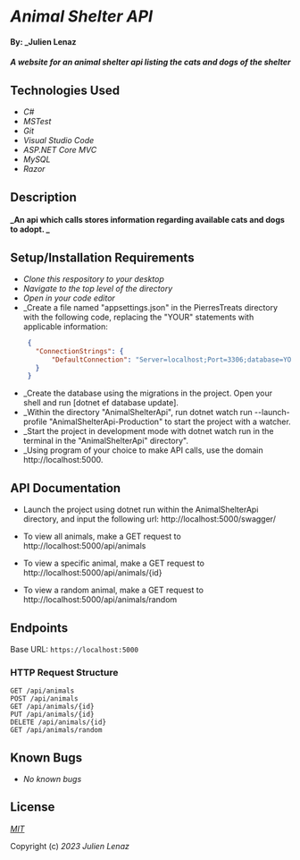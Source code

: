 # _Animal Shelter API_

#### By: _**Julien Lenaz**

#### _A website for an animal shelter api listing the cats and dogs of the shelter_


## Technologies Used

* _C#_
* _MSTest_
* _Git_
* _Visual Studio Code_
* _ASP.NET Core MVC_
* _MySQL_
* _Razor_

## Description
#### _An api which calls stores information regarding available cats and dogs to adopt.  _

## Setup/Installation Requirements
* _Clone this respository to your desktop_
* _Navigate to the top level of the directory_
* _Open in your code editor_
* _Create a file named "appsettings.json" in the PierresTreats directory with the following code, replacing the "YOUR" statements with applicable information:
   ```json
    {
      "ConnectionStrings": {
          "DefaultConnection": "Server=localhost;Port=3306;database=YOUR-DATABASE-NAME;uid=YOUR-USERNAME;pwd=YOUR-MYSQL-PASSWORD;"
      }
    }
    ``` 
* _Create the database using the migrations in the project. Open your shell and run [dotnet ef database update]. 
* _Within the directory "AnimalShelterApi", run dotnet watch run --launch-profile "AnimalShelterApi-Production" to start the project with a watcher. 
* _Start the project in development mode with dotnet watch run in the terminal in the "AnimalShelterApi" directory".
* _Using program of your choice to make API calls, use the domain http://localhost:5000. 

## API Documentation

* Launch the project using dotnet run within the AnimalShelterApi directory, and input the following url: http://localhost:5000/swagger/
* To view all animals, make a GET request to http://localhost:5000/api/animals
* To view a specific animal, make a GET request to http://localhost:5000/api/animals/{id}

* To view a random animal, make a GET request to http://localhost:5000/api/animals/random 

## Endpoints

Base URL: `https://localhost:5000`

### HTTP Request Structure

```
GET /api/animals
POST /api/animals
GET /api/animals/{id}
PUT /api/animals/{id}
DELETE /api/animals/{id}
GET /api/animals/random
```



## Known Bugs

* _No known bugs_

## License

_[MIT](https://choosealicense.com/licenses/mit/)_

Copyright (c) _2023_ _Julien Lenaz_

